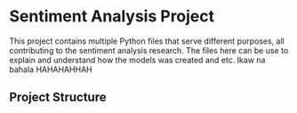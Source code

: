 # Sentiment Analysis Project

This project contains multiple Python files that serve different purposes, all contributing to the sentiment analysis research. The files here can be use to explain and understand how the models was created and etc. Ikaw na bahala HAHAHAHHAH

## Project Structure
